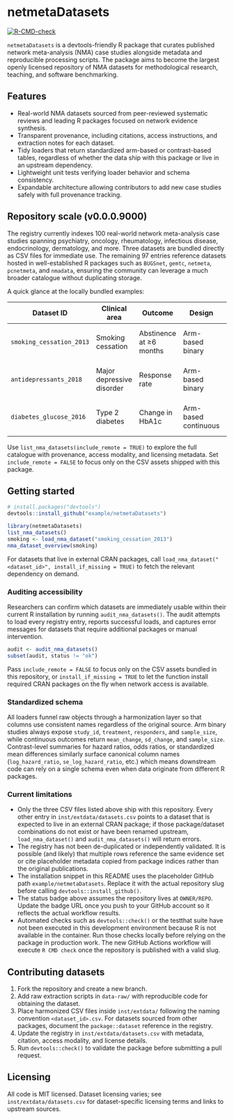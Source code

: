 # netmetaDatasets

<!-- badges: start -->
[![R-CMD-check](https://github.com/OWNER/REPO/actions/workflows/R-CMD-check.yaml/badge.svg)](https://github.com/OWNER/REPO/actions/workflows/R-CMD-check.yaml)
<!-- badges: end -->

`netmetaDatasets` is a devtools-friendly R package that curates published
network meta-analysis (NMA) case studies alongside metadata and
reproducible processing scripts. The package aims to become the largest
openly licensed repository of NMA datasets for methodological research,
teaching, and software benchmarking.

## Features

- Real-world NMA datasets sourced from peer-reviewed systematic reviews
  and leading R packages focused on network evidence synthesis.
- Transparent provenance, including citations, access instructions, and
  extraction notes for each dataset.
- Tidy loaders that return standardized arm-based or contrast-based
  tables, regardless of whether the data ship with this package or live
  in an upstream dependency.
- Lightweight unit tests verifying loader behavior and schema
  consistency.
- Expandable architecture allowing contributors to add new case studies
  safely with full provenance tracking.

## Repository scale (v0.0.0.9000)

The registry currently indexes 100 real-world network meta-analysis
case studies spanning psychiatry, oncology, rheumatology, infectious
disease, endocrinology, dermatology, and more. Three datasets are
bundled directly as CSV files for immediate use. The remaining 97
entries reference datasets hosted in well-established R packages such as
`BUGSnet`, `gemtc`, `netmeta`, `pcnetmeta`, and `nmadata`, ensuring the
community can leverage a much broader catalogue without duplicating
storage.

A quick glance at the locally bundled examples:

| Dataset ID | Clinical area | Outcome | Design | Source |
|------------|---------------|---------|--------|--------|
| `smoking_cessation_2013` | Smoking cessation | Abstinence at ≥6 months | Arm-based binary | Cahill et al. (2013) Lancet |
| `antidepressants_2018` | Major depressive disorder | Response rate | Arm-based binary | Cipriani et al. (2018) Lancet |
| `diabetes_glucose_2016` | Type 2 diabetes | Change in HbA1c | Arm-based continuous | Palmer et al. (2016) Lancet |

Use `list_nma_datasets(include_remote = TRUE)` to explore the full
catalogue with provenance, access modality, and licensing metadata. Set
`include_remote = FALSE` to focus only on the CSV assets shipped with
this package.

## Getting started

```r
# install.packages("devtools")
devtools::install_github("example/netmetaDatasets")

library(netmetaDatasets)
list_nma_datasets()
smoking <- load_nma_dataset("smoking_cessation_2013")
nma_dataset_overview(smoking)
```

For datasets that live in external CRAN packages, call
`load_nma_dataset("<dataset_id>", install_if_missing = TRUE)` to fetch
the relevant dependency on demand.

### Auditing accessibility

Researchers can confirm which datasets are immediately usable within
their current R installation by running `audit_nma_datasets()`. The
audit attempts to load every registry entry, reports successful loads,
and captures error messages for datasets that require additional
packages or manual intervention.

```r
audit <- audit_nma_datasets()
subset(audit, status != "ok")
```

Pass `include_remote = FALSE` to focus only on the CSV assets bundled in
this repository, or `install_if_missing = TRUE` to let the function
install required CRAN packages on the fly when network access is
available.

### Standardized schema

All loaders funnel raw objects through a harmonization layer so that
columns use consistent names regardless of the original source. Arm
binary studies always expose `study_id`, `treatment`, `responders`, and
`sample_size`, while continuous outcomes return `mean_change`,
`sd_change`, and `sample_size`. Contrast-level summaries for hazard
ratios, odds ratios, or standardized mean differences similarly surface
canonical column names (`log_hazard_ratio`, `se_log_hazard_ratio`, etc.)
which means downstream code can rely on a single schema even when data
originate from different R packages.

### Current limitations

- Only the three CSV files listed above ship with this repository. Every
  other entry in `inst/extdata/datasets.csv` points to a dataset that is
  expected to live in an external CRAN package; if those package/dataset
  combinations do not exist or have been renamed upstream,
  `load_nma_dataset()` and `audit_nma_datasets()` will return errors.
- The registry has not been de-duplicated or independently validated. It
  is possible (and likely) that multiple rows reference the same evidence
  set or cite placeholder metadata copied from package indices rather than
  the original publications.
- The installation snippet in this README uses the placeholder GitHub
  path `example/netmetaDatasets`. Replace it with the actual repository
  slug before calling `devtools::install_github()`.
- The status badge above assumes the repository lives at
  `OWNER/REPO`. Update the badge URL once you push to your GitHub
  account so it reflects the actual workflow results.
- Automated checks such as `devtools::check()` or the testthat suite have
  not been executed in this development environment because R is not
  available in the container. Run those checks locally before relying on
  the package in production work. The new GitHub Actions workflow will
  execute `R CMD check` once the repository is published with a valid
  slug.

## Contributing datasets

1. Fork the repository and create a new branch.
2. Add raw extraction scripts in `data-raw/` with reproducible code for
   obtaining the dataset.
3. Place harmonized CSV files inside `inst/extdata/` following the naming
   convention `<dataset_id>.csv`. For datasets sourced from other
   packages, document the `package::dataset` reference in the registry.
4. Update the registry in `inst/extdata/datasets.csv` with metadata,
   citation, access modality, and license details.
5. Run `devtools::check()` to validate the package before submitting a
   pull request.

## Licensing

All code is MIT licensed. Dataset licensing varies; see
`inst/extdata/datasets.csv` for dataset-specific licensing terms and
links to upstream sources.
